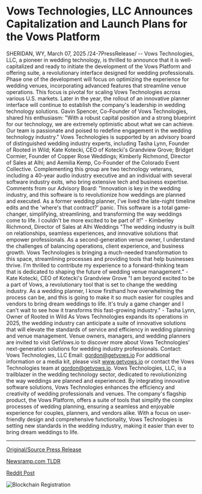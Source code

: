 # Vows Technologies, LLC Announces Capitalization and Launch Plans for the Vows Platform

SHERIDAN, WY, March 07, 2025 /24-7PressRelease/ -- Vows Technologies, LLC, a pioneer in wedding technology, is thrilled to announce that it is well-capitalized and ready to initiate the development of the Vows Platform and offering suite, a revolutionary interface designed for wedding professionals.  Phase one of the development will focus on optimizing the experience for wedding venues, incorporating advanced features that streamline venue operations. This focus is pivotal for scaling Vows Technologies across various U.S. markets. Later in the year, the rollout of an innovative planner interface will continue to establish the company's leadership in wedding technology solutions.  Gavin Spencer, Co-Founder of Vows Technologies, shared his enthusiasm: "With a robust capital position and a strong blueprint for our technology, we are extremely optimistic about what we can achieve. Our team is passionate and poised to redefine engagement in the wedding technology industry."  Vows Technologies is supported by an advisory board of distinguished wedding industry experts, including Tasha Lynn, Founder of Rooted in Wild; Kate Kotecki, CEO of Kotecki's Grandview Grove; Bridget Cormier, Founder of Copper Rose Weddings; Kimberly Richmond, Director of Sales at Alhi; and Aemilia Kemp, Co-Founder of the Colorado Event Collective. Complementing this group are two technology veterans, including a 40-year audio industry executive and an individual with several software industry exits, who bring extensive tech and business expertise.  Comments from our Advisory Board: "Innovation is key in the wedding industry, and this software is to revolutionize how weddings are planned and executed. As a former wedding planner, I've lived the late-night timeline edits and the 'where's that contract?' panic. This software is a total game-changer, simplifying, streamlining, and transforming the way weddings come to life. I couldn't be more excited to be part of it!" - Kimberley Richmond, Director of Sales at Alhi Weddings  "The wedding industry is built on relationships, seamless experiences, and innovative solutions that empower professionals. As a second-generation venue owner, I understand the challenges of balancing operations, client experience, and business growth. Vows Technologies is bringing a much-needed transformation to this space, streamlining processes and providing tools that help businesses thrive. I'm thrilled to contribute my experience to a forward-thinking team that is dedicated to shaping the future of wedding venue management." - Kate Kotecki, CEO of Kotecki's Grandview Grove  "I am beyond excited to be a part of Vows, a revolutionary tool that is set to change the wedding industry. As a wedding planner, I know firsthand how overwhelming the process can be, and this is going to make it so much easier for couples and vendors to bring dream weddings to life. It's truly a game changer and I can't wait to see how it transforms this fast-growing industry." - Tasha Lynn, Owner of Rooted in Wild  As Vows Technologies expands its operations in 2025, the wedding industry can anticipate a suite of innovative solutions that will elevate the standards of service and efficiency in wedding planning and venue management.  Venue owners, managers, and wedding planners are invited to visit GetVows.io to discover more about Vows Technologies' next-generation solutions for wedding industry professionals.  Contact: Vows Technologies, LLC Email: gordon@getvows.io  For additional information or a media kit, please visit www.getvows.io or contact the Vows Technologies team at gordon@getvows.io.  Vows Technologies, LLC, is a trailblazer in the wedding technology sector, dedicated to revolutionizing the way weddings are planned and experienced. By integrating innovative software solutions, Vows Technologies enhances the efficiency and creativity of wedding professionals and venues. The company's flagship product, the Vows Platform, offers a suite of tools that simplify the complex processes of wedding planning, ensuring a seamless and enjoyable experience for couples, planners, and vendors alike. With a focus on user-friendly design and comprehensive functionality, Vows Technologies is setting new standards in the wedding industry, making it easier than ever to bring dream weddings to life. 

---

[Original/Source Press Release](https://www.24-7pressrelease.com/press-release/520355/vows-technologies-llc-announces-capitalization-and-launch-plans-for-the-vows-platform)
                    

[Newsramp.com TLDR](https://newsramp.com/curated-news/vows-technologies-announces-development-of-revolutionary-vows-platform-for-wedding-professionals/c608f80c7b485450755d141e249aedce) 

 



[Reddit Post](https://www.reddit.com/r/technology_press/comments/1j5iq4e/vows_technologies_announces_development_of/) 



![Blockchain Registration](https://cdn.newsramp.app/24-7PressRelease/qrcode/253/7/harpXyHI.webp)